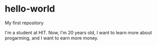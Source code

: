 # hello-world
My first repository

I'm a student at HIT.
Now, I'm 20 years old, I want to learn more about progarming, and I want to earn more money.
